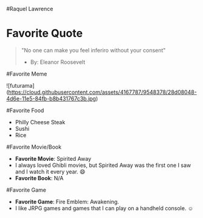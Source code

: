#Raquel Lawrence


# Favorite Quote
> "No one can make you feel inferiro without your consent"
> - By: Eleanor Roosevelt

#Favorite Meme

![futurama] (https://cloud.githubusercontent.com/assets/4167787/9548378/28d08048-4d6e-11e5-84fb-b8b431767c3b.jpg)


#Favorite Food
 * Philly Cheese Steak
 * Sushi 
 * Rice 
 
#Favorite Movie/Book
 * **Favorite Movie**: Spirited Away
 * I always loved Ghibli movies, but Spirited Away was the first one I saw and I watch it every year. :smile:
 * **Favorite Book**: N/A

#Favorite Game
 * **Favorite Game**: Fire Emblem: Awakening.  
 * I like JRPG games and games that I can play on a handheld console. :relaxed:

